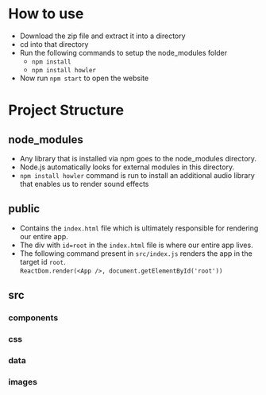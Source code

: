 # How to use
- Download the zip file and extract it into a directory
- cd into that directory
- Run the following commands to setup the node_modules folder
    - `npm install`
    - `npm install howler`
- Now run `npm start` to open the website

# Project Structure

## node_modules
- Any library that is installed via npm goes to the node_modules directory.
- Node.js automatically looks for external modules in this directory.
- `npm install howler` command is run to install an additional audio library that enables us to render sound effects

## public
- Contains the `index.html` file which is ultimately responsible for rendering our entire app.
- The div with `id=root` in the `index.html` file is where our entire app lives.
- The following command present in `src/index.js` renders the app in the target id `root`.  
`ReactDom.render(<App />, document.getElementById('root'))`

## src

### components
### css
### data
### images
